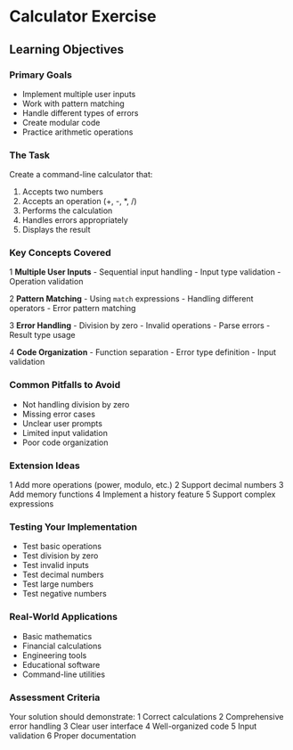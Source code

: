 # Calculator Exercise

## Learning Objectives

### Primary Goals
- Implement multiple user inputs
- Work with pattern matching
- Handle different types of errors
- Create modular code
- Practice arithmetic operations

### The Task
Create a command-line calculator that:
1. Accepts two numbers
2. Accepts an operation (+, -, *, /)
3. Performs the calculation
4. Handles errors appropriately
5. Displays the result

### Key Concepts Covered

1 **Multiple User Inputs**
    - Sequential input handling
    - Input type validation
    - Operation validation

2 **Pattern Matching**
    - Using `match` expressions
    - Handling different operators
    - Error pattern matching

3 **Error Handling**
    - Division by zero
    - Invalid operations
    - Parse errors
    - Result type usage

4 **Code Organization**
    - Function separation
    - Error type definition
    - Input validation

### Common Pitfalls to Avoid
- Not handling division by zero
- Missing error cases
- Unclear user prompts
- Limited input validation
- Poor code organization

### Extension Ideas
1 Add more operations (power, modulo, etc.)
2 Support decimal numbers
3 Add memory functions
4 Implement a history feature
5 Support complex expressions

### Testing Your Implementation
- Test basic operations
- Test division by zero
- Test invalid inputs
- Test decimal numbers
- Test large numbers
- Test negative numbers

### Real-World Applications
- Basic mathematics
- Financial calculations
- Engineering tools
- Educational software
- Command-line utilities

### Assessment Criteria
Your solution should demonstrate:
1 Correct calculations
2 Comprehensive error handling
3 Clear user interface
4 Well-organized code
5 Input validation
6 Proper documentation
